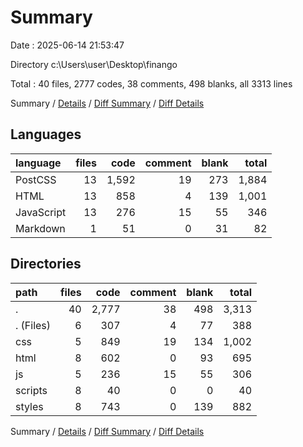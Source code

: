 # Summary

Date : 2025-06-14 21:53:47

Directory c:\\Users\\user\\Desktop\\finango

Total : 40 files,  2777 codes, 38 comments, 498 blanks, all 3313 lines

Summary / [Details](details.md) / [Diff Summary](diff.md) / [Diff Details](diff-details.md)

## Languages
| language | files | code | comment | blank | total |
| :--- | ---: | ---: | ---: | ---: | ---: |
| PostCSS | 13 | 1,592 | 19 | 273 | 1,884 |
| HTML | 13 | 858 | 4 | 139 | 1,001 |
| JavaScript | 13 | 276 | 15 | 55 | 346 |
| Markdown | 1 | 51 | 0 | 31 | 82 |

## Directories
| path | files | code | comment | blank | total |
| :--- | ---: | ---: | ---: | ---: | ---: |
| . | 40 | 2,777 | 38 | 498 | 3,313 |
| . (Files) | 6 | 307 | 4 | 77 | 388 |
| css | 5 | 849 | 19 | 134 | 1,002 |
| html | 8 | 602 | 0 | 93 | 695 |
| js | 5 | 236 | 15 | 55 | 306 |
| scripts | 8 | 40 | 0 | 0 | 40 |
| styles | 8 | 743 | 0 | 139 | 882 |

Summary / [Details](details.md) / [Diff Summary](diff.md) / [Diff Details](diff-details.md)